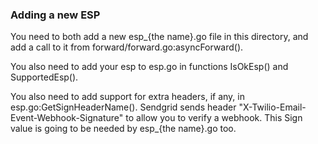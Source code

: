 ### Adding a new ESP

You need to both add a new esp_{the name}.go file in this directory, and add a call to 
it from forward/forward.go:asyncForward(). 

You also need to add your esp to esp.go in functions IsOkEsp() and SupportedEsp().

You also need to add support for extra headers, if any, in esp.go:GetSignHeaderName().
Sendgrid sends header "X-Twilio-Email-Event-Webhook-Signature" to allow you to 
verify a webhook. This Sign value is going to be needed by esp_{the name}.go too.

